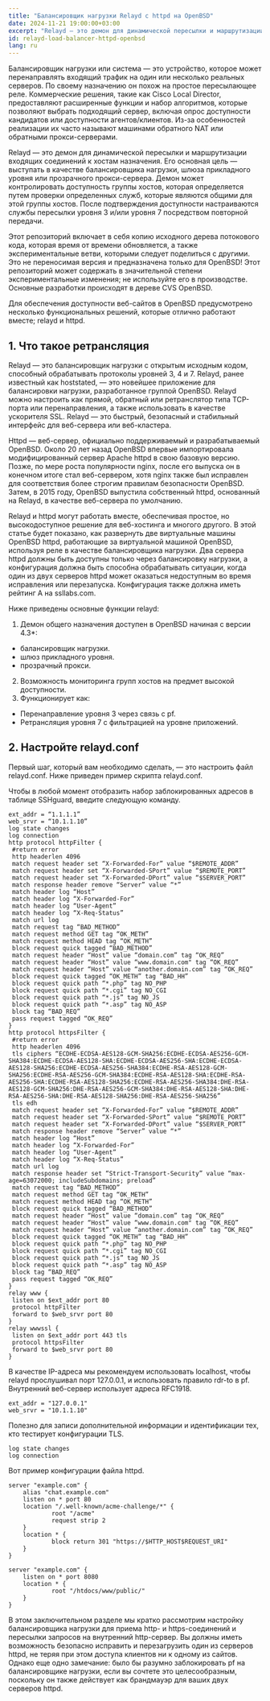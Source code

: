 ```yaml
---
title: "Балансировщик нагрузки Relayd с httpd на OpenBSD"
date: 2024-11-21 19:00:00+03:00
excerpt: "Relayd — это демон для динамической пересылки и маршрутизации входящих соединений к хостам назначения. Его основная цель — выступать в качестве балансировщика нагрузки, шлюза прикладного уровня или прозрачного прокси-сервера."
id: relayd-load-balancer-httpd-openbsd
lang: ru
---
```


Балансировщик нагрузки или система — это устройство, которое может перенаправлять входящий трафик на один или несколько реальных серверов. По своему назначению он похож на простое пересылающее реле. Коммерческие решения, такие как Cisco Local Director, предоставляют расширенные функции и набор алгоритмов, которые позволяют выбрать подходящий сервер, включая опрос доступности кандидатов или доступности агентов/клиентов. Из-за особенностей реализации их часто называют машинами обратного NAT или обратными прокси-серверами.

Relayd — это демон для динамической пересылки и маршрутизации входящих соединений к хостам назначения. Его основная цель — выступать в качестве балансировщика нагрузки, шлюза прикладного уровня или прозрачного прокси-сервера. Демон может контролировать доступность группы хостов, которая определяется путем проверки определенных служб, которые являются общими для этой группы хостов. После подтверждения доступности настраиваются службы пересылки уровня 3 и/или уровня 7 посредством повторной передачи.

Этот репозиторий включает в себя копию исходного дерева потокового кода, которая время от времени обновляется, а также экспериментальные ветви, которыми следует поделиться с другими. Это не переносимая версия и предназначена только для OpenBSD! Этот репозиторий может содержать в значительной степени экспериментальные изменения; не используйте его в производстве. Основные разработки происходят в дереве CVS OpenBSD.

Для обеспечения доступности веб-сайтов в OpenBSD предусмотрено несколько функциональных решений, которые отлично работают вместе; relayd и httpd.

## 1. Что такое ретрансляция

Relayd — это балансировщик нагрузки с открытым исходным кодом, способный обрабатывать протоколы уровней 3, 4 и 7. Relayd, ранее известный как hoststated, — это новейшее приложение для балансировки нагрузки, разработанное группой OpenBSD. Relayd можно настроить как прямой, обратный или ретранслятор типа TCP-порта или перенаправления, а также использовать в качестве ускорителя SSL. Relayd — это быстрый, безопасный и стабильный интерфейс для веб-сервера или веб-кластера.

Httpd — веб-сервер, официально поддерживаемый и разрабатываемый OpenBSD. Около 20 лет назад OpenBSD впервые импортировала модифицированный сервер Apache httpd в свою базовую версию. Позже, по мере роста популярности nginx, после его выпуска он в конечном итоге стал веб-сервером, хотя nginx также был исправлен для соответствия более строгим правилам безопасности OpenBSD. Затем, в 2015 году, OpenBSD выпустила собственный httpd, основанный на Relayd, в качестве веб-сервера по умолчанию.

Relayd и httpd могут работать вместе, обеспечивая простое, но высокодоступное решение для веб-хостинга и многого другого. В этой статье будет показано, как развернуть две виртуальные машины OpenBSD httpd, работающие за виртуальной машиной OpenBSD, используя реле в качестве балансировщика нагрузки. Два сервера httpd должны быть доступны только через балансировку нагрузки, а конфигурация должна быть способна обрабатывать ситуации, когда один из двух серверов httpd может оказаться недоступным во время исправления или перезапуска. Конфигурация также должна иметь рейтинг A на ssllabs.com.

Ниже приведены основные функции relayd:
1. Демон общего назначения доступен в OpenBSD начиная с версии 4.3*:
- балансировщик нагрузки.
- шлюз прикладного уровня.
- прозрачный прокси.
2. Возможность мониторинга групп хостов на предмет высокой доступности.
3. Функционирует как:
- Перенаправление уровня 3 через связь с pf.
- Ретрансляция уровня 7 с фильтрацией на уровне приложений.

## 2. Настройте relayd.conf

Первый шаг, который вам необходимо сделать, — это настроить файл relayd.conf. Ниже приведен пример скрипта relayd.conf.

Чтобы в любой момент отобразить набор заблокированных адресов в таблице SSHguard, введите следующую команду.

```
ext_addr = “1.1.1.1”
web_srvr = “10.1.1.10”
log state changes
log connection
http protocol httpFilter {
 #return error
 http headerlen 4096
 match request header set “X-Forwarded-For” value “$REMOTE_ADDR”
 match request header set “X-Forwarded-SPort” value “$REMOTE_PORT”
 match request header set “X-Forwarded-DPort” value “$SERVER_PORT”
 match response header remove “Server” value “*”
 match header log “Host”
 match header log “X-Forwarded-For”
 match header log “User-Agent”
 match header log “X-Req-Status”
 match url log
 match request tag “BAD_METHOD”
 match request method GET tag “OK_METH”
 match request method HEAD tag “OK_METH”
 block request quick tagged “BAD_METHOD”
 match request header “Host” value “domain.com” tag “OK_REQ”
 match request header “Host” value “www.domain.com" tag “OK_REQ”
 match request header “Host” value “another.domain.com” tag “OK_REQ”
 block request quick tagged “OK_METH” tag “BAD_HH”
 block request quick path “*.php” tag NO_PHP
 block request quick path “*.cgi” tag NO_CGI
 block request quick path “*.js” tag NO_JS
 block request quick path “*.asp” tag NO_ASP
 block tag “BAD_REQ”
 pass request tagged “OK_REQ”
}
http protocol httpsFilter {
 #return error
 http headerlen 4096
 tls ciphers “ECDHE-ECDSA-AES128-GCM-SHA256:ECDHE-ECDSA-AES256-GCM-SHA384:ECDHE-ECDSA-AES128-SHA:ECDHE-ECDSA-AES256-SHA:ECDHE-ECDSA-AES128-SHA256:ECDHE-ECDSA-AES256-SHA384:ECDHE-RSA-AES128-GCM-SHA256:ECDHE-RSA-AES256-GCM-SHA384:ECDHE-RSA-AES128-SHA:ECDHE-RSA-AES256-SHA:ECDHE-RSA-AES128-SHA256:ECDHE-RSA-AES256-SHA384:DHE-RSA-AES128-GCM-SHA256:DHE-RSA-AES256-GCM-SHA384:DHE-RSA-AES128-SHA:DHE-RSA-AES256-SHA:DHE-RSA-AES128-SHA256:DHE-RSA-AES256-SHA256”
 tls edh
 match request header set “X-Forwarded-For” value “$REMOTE_ADDR”
 match request header set “X-Forwarded-SPort” value “$REMOTE_PORT”
 match request header set “X-Forwarded-DPort” value “$SERVER_PORT”
 match response header remove “Server” value “*”
 match header log “Host”
 match header log “X-Forwarded-For”
 match header log “User-Agent”
 match header log “X-Req-Status”
 match url log
 match response header set “Strict-Transport-Security” value “max-age=63072000; includeSubdomains; preload”
 match request tag “BAD_METHOD”
 match request method GET tag “OK_METH”
 match request method HEAD tag “OK_METH”
 block request quick tagged “BAD_METHOD”
 match request header “Host” value “domain.com” tag “OK_REQ”
 match request header “Host” value “www.domain.com" tag “OK_REQ”
 match request header “Host” value “another.domain.com” tag “OK_REQ”
 block request quick tagged “OK_METH” tag “BAD_HH”
 block request quick path “*.php” tag NO_PHP
 block request quick path “*.cgi” tag NO_CGI
 block request quick path “*.js” tag NO_JS
 block request quick path “*.asp” tag NO_ASP
 block tag “BAD_REQ”
 pass request tagged “OK_REQ”
}
relay www {
 listen on $ext_addr port 80
 protocol httpFilter
 forward to $web_srvr port 80
}
relay wwwssl {
 listen on $ext_addr port 443 tls
 protocol httpsFilter
 forward to $web_srvr port 80
}
```

В качестве IP-адреса мы рекомендуем использовать localhost, чтобы relayd прослушивал порт 127.0.0.1, и использовать правило rdr-to в pf. Внутренний веб-сервер использует адреса RFC1918.

```
ext_addr = "127.0.0.1"
web_srvr = "10.1.1.10"
```

Полезно для записи дополнительной информации и идентификации тех, кто тестирует конфигурации TLS.

```
log state changes
log connection
```

Вот пример конфигурации файла httpd.

```
server "example.com" {
    alias "chat.example.com"
    listen on * port 80
    location "/.well-known/acme-challenge/*" {
            root "/acme"
            request strip 2
    }
    location * {
            block return 301 "https://$HTTP_HOST$REQUEST_URI"
    }
}

server "example.com" {
    listen on * port 8080
    location * {
            root "/htdocs/www/public/"
    }
}
```

В этом заключительном разделе мы кратко рассмотрим настройку балансировщика нагрузки для приема http- и https-соединений и пересылки запросов на внутренний http-сервер. Вы должны иметь возможность безопасно исправить и перезагрузить один из серверов httpd, не теряя при этом доступа клиентов ни к одному из сайтов. Однако еще одно замечание: было бы разумно заблокировать pf на балансировщике нагрузки, если вы сочтете это целесообразным, поскольку он также действует как брандмауэр для ваших двух серверов httpd.
